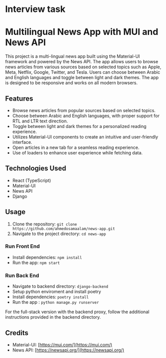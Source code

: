 # Interview task

# Multilingual News App with MUI and News API

This project is a multi-lingual news app built using the Material-UI framework and powered by the News API. The app allows users to browse news articles from various sources based on selected topics such as Apple, Meta, Netflix, Google, Twitter, and Tesla. Users can choose between Arabic and English languages and toggle between light and dark themes. The app is designed to be responsive and works on all modern browsers.

## Features

- Browse news articles from popular sources based on selected topics.
- Choose between Arabic and English languages, with proper support for RTL and LTR text direction.
- Toggle between light and dark themes for a personalized reading experience.
- Utilizes Material-UI components to create an intuitive and user-friendly interface.
- Open articles in a new tab for a seamless reading experience.
- Use of loaders to enhance user experience while fetching data.

## Technologies Used

- React (TypeScript)
- Material-UI
- News API
- Django

## Usage

1. Clone the repository: `git clone https://github.com/ahmedosamaalam/news-app.git`
2. Navigate to the project directory: `cd news-app`
    
### Run Front End    
- Install dependencies: `npm install`
- Run the app: `npm start`

### Run Back End    
- Navigate to backend directory: `django-backend`
- Setup python enviroment and install poetry
- Install dependencies: `poetry install`
- Run the app : `python manage.py runserver`

For the full-stack version with the backend proxy, follow the additional instructions provided in the backend directory.

## Credits

- Material-UI: [https://mui.com/](https://mui.com/)
- News API: [https://newsapi.org/](https://newsapi.org/)




